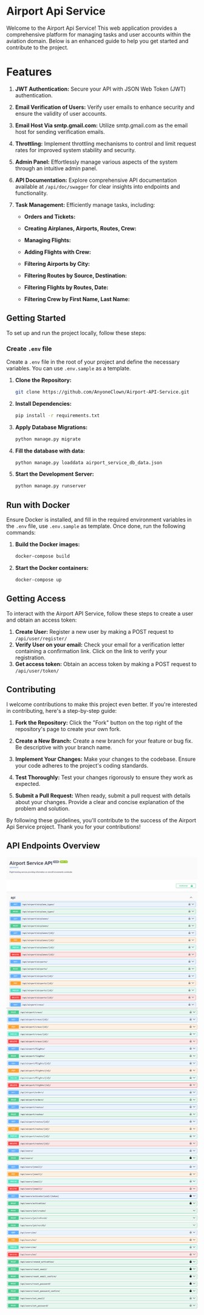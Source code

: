 # Airport Api Service

Welcome to the Airport Api Service! This web application provides a comprehensive platform for managing tasks and user accounts within the aviation domain. Below is an enhanced guide to help you get started and contribute to the project.

# Features

1. **JWT Authentication:**
   Secure your API with JSON Web Token (JWT) authentication.

2. **Email Verification of Users:**
   Verify user emails to enhance security and ensure the validity of user accounts.

3. **Email Host Via smtp.gmail.com:**
   Utilize smtp.gmail.com as the email host for sending verification emails.

4. **Throttling:**
   Implement throttling mechanisms to control and limit request rates for improved system stability and security.

5. **Admin Panel:**
   Effortlessly manage various aspects of the system through an intuitive admin panel.

6. **API Documentation:**
   Explore comprehensive API documentation available at `/api/doc/swagger` for clear insights into endpoints and functionality.

7. **Task Management:**
   Efficiently manage tasks, including:

    - **Orders and Tickets:**

    - **Creating Airplanes, Airports, Routes, Crew:**

    - **Managing Flights:**

    - **Adding Flights with Crew:**

    - **Filtering Airports by City:**

    - **Filtering Routes by Source, Destination:**

    - **Filtering Flights by Routes, Date:**

    - **Filtering Crew by First Name, Last Name:**


## Getting Started

To set up and run the project locally, follow these steps:

### Create `.env` file

Create a `.env` file in the root of your project and define the necessary variables. You can use `.env.sample` as a template.


1. **Clone the Repository:**
    ```bash
    git clone https://github.com/AnyoneClown/Airport-API-Service.git
    ```

2. **Install Dependencies:**
    ```bash
    pip install -r requirements.txt
    ```

3. **Apply Database Migrations:**
    ```bash
    python manage.py migrate
    ```

4. **Fill the database with data:**
    ```bash
    python manage.py loaddata airport_service_db_data.json
    ```

5. **Start the Development Server:**
    ```bash
    python manage.py runserver
    ```
## Run with Docker

Ensure Docker is installed, and fill in the required environment variables in the `.env` file, use `.env.sample` as template. Once done, run the following commands:

1. **Build the Docker images:**
    ```bash
    docker-compose build
    ```

2. **Start the Docker containers:**
    ```bash
    docker-compose up
    ```

## Getting Access

To interact with the Airport API Service, follow these steps to create a user and obtain an access token:

1. **Create User:**
   Register a new user by making a POST request to `/api/user/register/`
2. **Verify User on your email:**
   Check your email for a verification letter containing a confirmation link. Click on the link to verify your registration.
3. **Get access token:**
   Obtain an access token by making a POST request to `/api/user/token/`


## Contributing

I welcome contributions to make this project even better. If you're interested in contributing, here's a step-by-step guide:

1. **Fork the Repository:**
   Click the "Fork" button on the top right of the repository's page to create your own fork.

2. **Create a New Branch:**
   Create a new branch for your feature or bug fix. Be descriptive with your branch name.

3. **Implement Your Changes:**
   Make your changes to the codebase. Ensure your code adheres to the project's coding standards.

4. **Test Thoroughly:**
   Test your changes rigorously to ensure they work as expected.

5. **Submit a Pull Request:**
   When ready, submit a pull request with details about your changes. Provide a clear and concise explanation of the problem and solution.

By following these guidelines, you'll contribute to the success of the Airport Api Service project. Thank you for your contributions!

## API Endpoints Overview
![Swagger1](Swagger1.png)
![Swagger2](Swagger2.png)
![Swagger3](Swagger3.png)